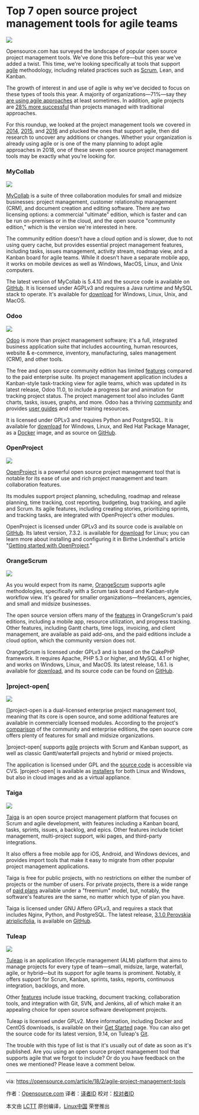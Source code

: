 Top 7 open source project management tools for agile teams
======

![](https://opensource.com/sites/default/files/styles/image-full-size/public/lead-images/BUSINESS_orgchart1.png?itok=tukiFj89)

Opensource.com has surveyed the landscape of popular open source project management tools. We've done this before—but this year we've added a twist. This time, we're looking specifically at tools that support [agile][1] methodology, including related practices such as [Scrum][2], Lean, and Kanban.

The growth of interest in and use of agile is why we've decided to focus on these types of tools this year. A majority of organizations—71%—say they [are using agile approaches][3] at least sometimes. In addition, agile projects are [28% more successful][4] than projects managed with traditional approaches.

For this roundup, we looked at the project management tools we covered in [2014][5], [2015][6], and [2016][7] and plucked the ones that support agile, then did research to uncover any additions or changes. Whether your organization is already using agile or is one of the many planning to adopt agile approaches in 2018, one of these seven open source project management tools may be exactly what you're looking for.

### MyCollab

![](https://opensource.com/sites/default/files/u128651/mycollab_kanban-board.png)

[MyCollab][8] is a suite of three collaboration modules for small and midsize businesses: project management, customer relationship management (CRM), and document creation and editing software. There are two licensing options: a commercial "ultimate" edition, which is faster and can be run on-premises or in the cloud, and the open source "community edition," which is the version we're interested in here.

The community edition doesn't have a cloud option and is slower, due to not using query cache, but provides essential project management features, including tasks, issues management, activity stream, roadmap view, and a Kanban board for agile teams. While it doesn't have a separate mobile app, it works on mobile devices as well as Windows, MacOS, Linux, and Unix computers.

The latest version of MyCollab is 5.4.10 and the source code is available on [GitHub][9]. It is licensed under AGPLv3 and requires a Java runtime and MySQL stack to operate. It's available for [download][10] for Windows, Linux, Unix, and MacOS.

### Odoo

![](https://opensource.com/sites/default/files/u128651/odoo_projects_screenshots_01a.gif)

[Odoo][11] is more than project management software; it's a full, integrated business application suite that includes accounting, human resources, website & e-commerce, inventory, manufacturing, sales management (CRM), and other tools.

The free and open source community edition has limited [features][12] compared to the paid enterprise suite. Its project management application includes a Kanban-style task-tracking view for agile teams, which was updated in its latest release, Odoo 11.0, to include a progress bar and animation for tracking project status. The project management tool also includes Gantt charts, tasks, issues, graphs, and more. Odoo has a thriving [community][13] and provides [user guides][14] and other training resources.

It is licensed under GPLv3 and requires Python and PostgreSQL. It is available for [download][15] for Windows, Linux, and Red Hat Package Manager, as a [Docker][16] image, and as source on [GitHub][17].

### OpenProject

![](https://opensource.com/sites/default/files/u128651/openproject-screenshot-agile-scrum.png)

[OpenProject][18] is a powerful open source project management tool that is notable for its ease of use and rich project management and team collaboration features.

Its modules support project planning, scheduling, roadmap and release planning, time tracking, cost reporting, budgeting, bug tracking, and agile and Scrum. Its agile features, including creating stories, prioritizing sprints, and tracking tasks, are integrated with OpenProject's other modules.

OpenProject is licensed under GPLv3 and its source code is available on [GitHub][19]. Its latest version, 7.3.2. is available for [download][20] for Linux; you can learn more about installing and configuring it in Birthe Lindenthal's article "[Getting started with OpenProject][21]."

### OrangeScrum

![](https://opensource.com/sites/default/files/u128651/orangescrum_kanban.png)

As you would expect from its name, [OrangeScrum][22] supports agile methodologies, specifically with a Scrum task board and Kanban-style workflow view. It's geared for smaller organizations—freelancers, agencies, and small and midsize businesses.

The open source version offers many of the [features][23] in OrangeScrum's paid editions, including a mobile app, resource utilization, and progress tracking. Other features, including Gantt charts, time logs, invoicing, and client management, are available as paid add-ons, and the paid editions include a cloud option, which the community version does not.

OrangeScrum is licensed under GPLv3 and is based on the CakePHP framework. It requires Apache, PHP 5.3 or higher, and MySQL 4.1 or higher, and works on Windows, Linux, and MacOS. Its latest release, 1.6.1. is available for [download][24], and its source code can be found on [GitHub][25].

### ]project-open[

![](https://opensource.com/sites/default/files/u128651/projectopen_dashboard.png)

[]project-open[][26] is a dual-licensed enterprise project management tool, meaning that its core is open source, and some additional features are available in commercially licensed modules. According to the project's [comparison][27] of the community and enterprise editions, the open source core offers plenty of features for small and midsize organizations.

]project-open[ supports [agile][28] projects with Scrum and Kanban support, as well as classic Gantt/waterfall projects and hybrid or mixed projects.

The application is licensed under GPL and the [source code][29] is accessible via CVS. ]project-open[ is available as [installers][26] for both Linux and Windows, but also in cloud images and as a virtual appliance.

### Taiga

![](https://opensource.com/sites/default/files/u128651/taiga_screenshot.jpg)

[Taiga][30] is an open source project management platform that focuses on Scrum and agile development, with features including a Kanban board, tasks, sprints, issues, a backlog, and epics. Other features include ticket management, multi-project support, wiki pages, and third-party integrations.

It also offers a free mobile app for iOS, Android, and Windows devices, and provides import tools that make it easy to migrate from other popular project management applications.

Taiga is free for public projects, with no restrictions on either the number of projects or the number of users. For private projects, there is a wide range of [paid plans][31] available under a "freemium" model, but, notably, the software's features are the same, no matter which type of plan you have.

Taiga is licensed under GNU Affero GPLv3, and requires a stack that includes Nginx, Python, and PostgreSQL. The latest release, [3.1.0 Perovskia atriplicifolia][32], is available on [GitHub][33].

### Tuleap

![](https://opensource.com/sites/default/files/u128651/tuleap-scrum-prioritized-backlog.png)

[Tuleap][34] is an application lifecycle management (ALM) platform that aims to manage projects for every type of team—small, midsize, large, waterfall, agile, or hybrid—but its support for agile teams is prominent. Notably, it offers support for Scrum, Kanban, sprints, tasks, reports, continuous integration, backlogs, and more.

Other [features][35] include issue tracking, document tracking, collaboration tools, and integration with Git, SVN, and Jenkins, all of which make it an appealing choice for open source software development projects.

Tuleap is licensed under GPLv2. More information, including Docker and CentOS downloads, is available on their [Get Started][36] page. You can also get the source code for its latest version, 9.14, on Tuleap's [Git][37].

The trouble with this type of list is that it's usually out of date as soon as it's published. Are you using an open source project management tool that supports agile that we forgot to include? Or do you have feedback on the ones we mentioned? Please leave a comment below.

--------------------------------------------------------------------------------

via: https://opensource.com/article/18/2/agile-project-management-tools

作者：[Opensource.com][a]
译者：[译者ID](https://github.com/译者ID)
校对：[校对者ID](https://github.com/校对者ID)

本文由 [LCTT](https://github.com/LCTT/TranslateProject) 原创编译，[Linux中国](https://linux.cn/) 荣誉推出

[a]:https://opensource.com
[1]:http://agilemanifesto.org/principles.html
[2]:https://opensource.com/resources/scrum
[3]:https://www.pmi.org/-/media/pmi/documents/public/pdf/learning/thought-leadership/pulse/pulse-of-the-profession-2017.pdf
[4]:https://www.pwc.com/gx/en/actuarial-insurance-services/assets/agile-project-delivery-confidence.pdf
[5]:https://opensource.com/business/14/1/top-project-management-tools-2014
[6]:https://opensource.com/business/15/1/top-project-management-tools-2015
[7]:https://opensource.com/business/16/3/top-project-management-tools-2016
[8]:https://community.mycollab.com/
[9]:https://github.com/MyCollab/mycollab
[10]:https://www.mycollab.com/ce-registration/
[11]:https://www.odoo.com/
[12]:https://www.odoo.com/page/editions
[13]:https://www.odoo.com/page/community
[14]:https://www.odoo.com/documentation/user/11.0/
[15]:https://www.odoo.com/page/download
[16]:https://hub.docker.com/_/odoo/
[17]:https://github.com/odoo/odoo
[18]:https://www.openproject.org/
[19]:https://github.com/opf/openproject
[20]:https://www.openproject.org/download-and-installation/
[21]:https://opensource.com/article/17/11/how-install-and-use-openproject
[22]:https://www.orangescrum.org/
[23]:https://www.orangescrum.org/compare-orangescrum
[24]:http://www.orangescrum.org/free-download
[25]:https://github.com/Orangescrum/orangescrum/
[26]:http://www.project-open.com/en/list-installers
[27]:http://www.project-open.com/en/products/editions.html
[28]:http://www.project-open.com/en/project-type-agile
[29]:http://www.project-open.com/en/developers-cvs-checkout
[30]:https://taiga.io/
[31]:https://tree.taiga.io/support/subscription-and-plans/payment-process-faqs/#q.-what-s-about-custom-plans-private-projects-with-more-than-25-members-?
[32]:https://blog.taiga.io/taiga-perovskia-atriplicifolia-release-310.html
[33]:https://github.com/taigaio
[34]:https://www.tuleap.org/
[35]:https://www.tuleap.org/features/project-management
[36]:https://www.tuleap.org/get-started
[37]:https://tuleap.net/plugins/git/tuleap/tuleap/stable
